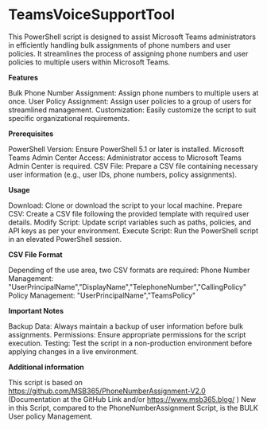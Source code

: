 # TeamsVoiceSupportTool
This PowerShell script is designed to assist Microsoft Teams administrators in efficiently handling bulk assignments of phone numbers and user policies. It streamlines the process of assigning phone numbers and user policies to multiple users within Microsoft Teams.

**Features**

Bulk Phone Number Assignment: Assign phone numbers to multiple users at once.
User Policy Assignment: Assign user policies to a group of users for streamlined management.
Customization: Easily customize the script to suit specific organizational requirements.



**Prerequisites**

PowerShell Version: Ensure PowerShell 5.1 or later is installed.
Microsoft Teams Admin Center Access: Administrator access to Microsoft Teams Admin Center is required.
CSV File: Prepare a CSV file containing necessary user information (e.g., user IDs, phone numbers, policy assignments).



**Usage**

Download: Clone or download the script to your local machine.
Prepare CSV: Create a CSV file following the provided template with required user details.
Modify Script: Update script variables such as paths, policies, and API keys as per your environment.
Execute Script: Run the PowerShell script in an elevated PowerShell session.



**CSV File Format**

Depending of the use area, two CSV formats are required:
Phone Number Management: "UserPrincipalName","DisplayName","TelephoneNumber","CallingPolicy"
Policy Management: "UserPrincipalName","TeamsPolicy"



**Important Notes**

Backup Data: Always maintain a backup of user information before bulk assignments.
Permissions: Ensure appropriate permissions for the script execution.
Testing: Test the script in a non-production environment before applying changes in a live environment.



**Additional information**

This script is based on https://github.com/MSB365/PhoneNumberAssignment-V2.0 (Documentation at the GitHub Link and/or https://www.msb365.blog/ )
New in this Script, compared to the PhoneNumberAssignment Script, is the BULK User policy Management.
